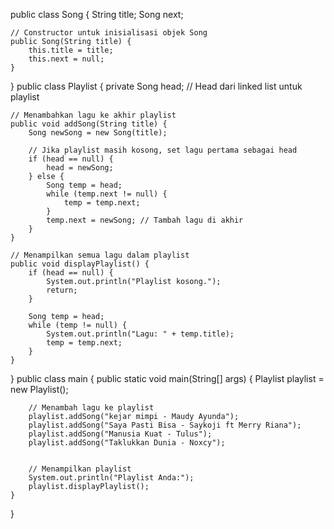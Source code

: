 public class Song {
    String title;
    Song next;

    // Constructor untuk inisialisasi objek Song
    public Song(String title) {
        this.title = title;
        this.next = null;
    }
}
public class Playlist {
    private Song head; // Head dari linked list untuk playlist

    // Menambahkan lagu ke akhir playlist
    public void addSong(String title) {
        Song newSong = new Song(title);

        // Jika playlist masih kosong, set lagu pertama sebagai head
        if (head == null) {
            head = newSong;
        } else {
            Song temp = head;
            while (temp.next != null) {
                temp = temp.next;
            }
            temp.next = newSong; // Tambah lagu di akhir
        }
    }

    // Menampilkan semua lagu dalam playlist
    public void displayPlaylist() {
        if (head == null) {
            System.out.println("Playlist kosong.");
            return;
        }

        Song temp = head;
        while (temp != null) {
            System.out.println("Lagu: " + temp.title);
            temp = temp.next;
        }
    }
}
public class main {
    public static void main(String[] args) {
        Playlist playlist = new Playlist();

        // Menambah lagu ke playlist
        playlist.addSong("kejar mimpi - Maudy Ayunda");
        playlist.addSong("Saya Pasti Bisa - Saykoji ft Merry Riana");
        playlist.addSong("Manusia Kuat - Tulus");
        playlist.addSong("Taklukkan Dunia - Noxcy");


        // Menampilkan playlist
        System.out.println("Playlist Anda:");
        playlist.displayPlaylist();
    }
}

